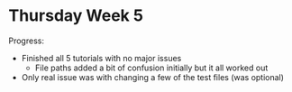 # Thursday Week 5

Progress:  
- Finished all 5 tutorials with no major issues
  - File paths added a bit of confusion initially but it all worked out
- Only real issue was with changing a few of the test files (was optional)
